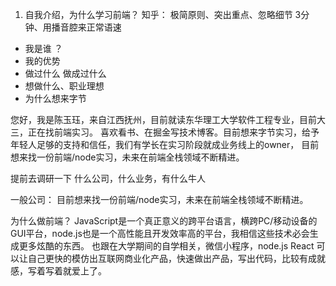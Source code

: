 1. 自我介绍，为什么学习前端？
知乎：
极简原则、突出重点、忽略细节
3分钟、用播音腔来正常语速
- 我是谁 ？
- 我的优势
- 做过什么 做成过什么
- 想做什么、职业理想
- 为什么想来字节

您好，我是陈玉珏，来自江西抚州，目前就读东华理工大学软件工程专业，目前大三，正在找前端实习。
喜欢看书、在掘金写技术博客。目前想来字节实习，给予年轻人足够的支持和信任，我们有学长在实习阶段就成业务线上的owner，
目前想来找一份前端/node实习，未来在前端全栈领域不断精进。

提前去调研一下 什么公司，什么业务，有什么牛人

一般公司：
目前想来找一份前端/node实习，未来在前端全栈领域不断精进。

为什么做前端？
JavaScript是一个真正意义的跨平台语言，横跨PC/移动设备的GUI平台，node.js也是一个高性能且开发效率高的平台，我相信这些技术必会生成更多炫酷的东西。
也跟在大学期间的自学相关，微信小程序，node.js React 可以让自己更快的模仿出互联网商业化产品，快速做出产品，写出代码，比较有成就感，写着写着就爱上了。